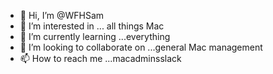 - 👋 Hi, I’m @WFHSam
- 👀 I’m interested in ... all things Mac
- 🌱 I’m currently learning ...everything
- 💞️ I’m looking to collaborate on ...general Mac management
- 📫 How to reach me ...macadminsslack

<!---
WFHSam/WFHSam is a ✨ special ✨ repository because its `README.md` (this file) appears on your GitHub profile.
You can click the Preview link to take a look at your changes.
--->
